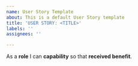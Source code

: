 ```yaml
---
name: User Story Template
about: This is a default User Story template
title: 'USER STORY: <TITLE>'
labels: ''
assignees: ''

---
```


As a **role** I can **capability** so that **received benefit**.
